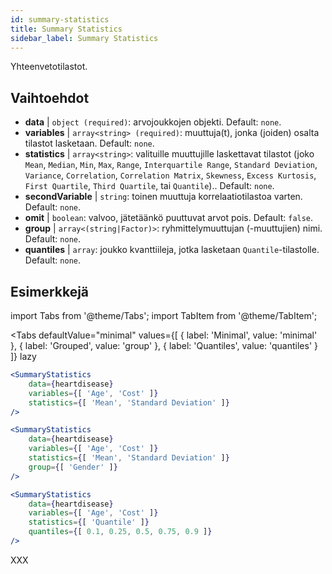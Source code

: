 ```yaml
---
id: summary-statistics 
title: Summary Statistics
sidebar_label: Summary Statistics
---
```


Yhteenvetotilastot.

## Vaihtoehdot

* __data__ | `object (required)`: arvojoukkojen objekti. Default: `none`.
* __variables__ | `array<string> (required)`: muuttuja(t), jonka (joiden) osalta tilastot lasketaan. Default: `none`.
* __statistics__ | `array<string>`: valituille muuttujille laskettavat tilastot (joko `Mean`, `Median`, `Min`, `Max`, `Range`, `Interquartile Range`, `Standard Deviation`, `Variance`, `Correlation`, `Correlation Matrix`, `Skewness`, `Excess Kurtosis`, `First Quartile`, `Third Quartile`, tai `Quantile`).. Default: `none`.
* __secondVariable__ | `string`: toinen muuttuja korrelaatiotilastoa varten. Default: `none`.
* __omit__ | `boolean`: valvoo, jätetäänkö puuttuvat arvot pois. Default: `false`.
* __group__ | `array<(string|Factor)>`: ryhmittelymuuttujan (-muuttujien) nimi. Default: `none`.
* __quantiles__ | `array`: joukko kvanttiileja, jotka lasketaan `Quantile`-tilastolle. Default: `none`.


## Esimerkkejä

import Tabs from '@theme/Tabs';
import TabItem from '@theme/TabItem';

<Tabs
    defaultValue="minimal"
    values={[
        { label: 'Minimal', value: 'minimal' },
        { label: 'Grouped', value: 'group' },
        { label: 'Quantiles', value: 'quantiles' }
    ]}
    lazy
>

<TabItem value="minimal">

```jsx live
<SummaryStatistics 
    data={heartdisease} 
    variables={[ 'Age', 'Cost' ]}
    statistics={[ 'Mean', 'Standard Deviation' ]}
/>
```

</TabItem>

<TabItem value="group" >

```jsx live
<SummaryStatistics 
    data={heartdisease} 
    variables={[ 'Age', 'Cost' ]}
    statistics={[ 'Mean', 'Standard Deviation' ]}
    group={[ 'Gender' ]}
/>
```
</TabItem>

<TabItem value="quantiles">

```jsx live
<SummaryStatistics 
    data={heartdisease} 
    variables={[ 'Age', 'Cost' ]}
    statistics={[ 'Quantile' ]}
    quantiles={[ 0.1, 0.25, 0.5, 0.75, 0.9 ]}
/>
```

</TabItem>

</Tabs>

XXX
